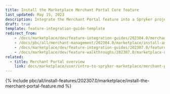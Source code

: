 ```yaml
---
title: Install the Marketplace Merchant Portal Core feature
last_updated: May 15, 2023
description: Integrate the Merchant Portal feature into a Spryker project.
draft: true
template: feature-integration-guide-template
redirect_from:
    - /docs/marketplace/dev/feature-integration-guides/202304.0/merchant-portal-feature-integration.html
    - /docs/pbc/all/merchant-management/202304.0/marketplace/install-and-upgrade/install-features/install-the-marketplace-merchant-portal-core-feature.html
    - /docs/marketplace/dev/feature-integration-guides/202307.0/feature-integration-guides.html
    - /docs/marketplace/dev/feature-walkthroughs/202307.0/marketplace-merchant-portal-core-feature-walkthrough/marketplace-merchant-portal-core-feature-walkthrough.html
related:
  - title: Merchant Portal overview
    link: docs/marketplace/user/intro-to-spryker-marketplace/merchant-portal.html
---
```


{% include pbc/all/install-features/202307.0/marketplace/install-the-merchant-portal-feature.md %} <!-- To edit, see /_includes/pbc/all/install-features/202307.0/marketplace/install-the-merchant-portal-feature.md -->